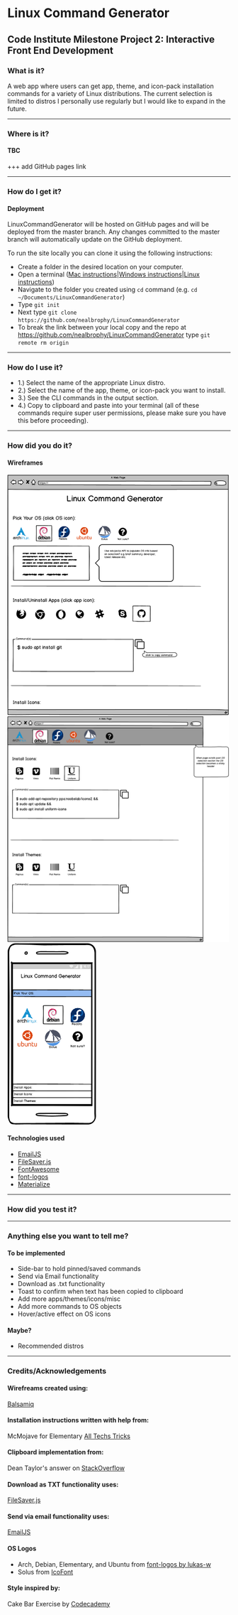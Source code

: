 # Linux Command Generator
## Code Institute Milestone Project 2: Interactive Front End Development

### What is it?

A web app where users can get app, theme, and icon-pack installation commands for a variety of Linux distributions. The current selection is limited to distros I personally use regularly but I would like to expand in the future.

---
### Where is it?
#### TBC

+++ add GitHub pages link

---
### How do I get it?

#### Deployment
LinuxCommandGenerator will be hosted on GitHub pages and will be deployed from the master branch. Any changes committed to the master branch will automatically update on the GitHub deployment.

To run the site locally you can clone it using the following instructions:
- Create a folder in the desired location on your computer.
- Open a terminal ([Mac instructions](https://macpaw.com/how-to/use-terminal-on-mac)|[Windows instructions](https://www.quora.com/How-do-I-open-terminal-in-windows)|[Linux instructions](https://www.howtogeek.com/howto/22283/four-ways-to-get-instant-access-to-a-terminal-in-linux/))
- Navigate to the folder you created using `cd` command (e.g. `cd ~/Documents/LinuxCommandGenerator`)
- Type `git init`
- Next type `git clone https://github.com/nealbrophy/LinuxCommandGenerator`
- To break the link between your local copy and the repo at https://github.com/nealbrophy/LinuxCommandGenerator type `git remote rm origin`


---
### How do I use it?
- 1.) Select the name of the appropriate Linux distro.
- 2.) Select the name of the app, theme, or icon-pack you want to install.
- 3.) See the CLI commands in the output section.
- 4.) Copy to clipboard and paste into your terminal (all of these commands require super user permissions, please make sure you have this before proceeding).
<!-- - 5.) If you would like to collect multiple app/theme/icon commands, simply click the "add to list/save for later" button then continue collecting more commands as needed.
- 6.) When you have collected all the commands you need (see Step 5 above) you can either download them as a .txt file or email the list of commands to yourself. -->

---
### How did you do it?
#### Wireframes
<img src="images/Desktop-1.png" alt="desktop-wireframe-1" width="500px">
<img src="images/Desktop-2.png" alt="desktop-wireframe-2" width="500px">
<img src="images/Mobile.png" alt="mobile-wireframe" width="200px">


#### Technologies used
- [EmailJS](https://www.emailjs.com/)
- [FileSaver.js](https://github.com/eligrey/FileSaver.js/)
- [FontAwesome](https://fontawesome.com/)
- [font-logos](https://github.com/lukas-w/font-logos)
- [Materialize](https://materializecss.com/)

---
### How did you test it?
---
### Anything else you want to tell me?
#### To be implemented 
- Side-bar to hold pinned/saved commands
- Send via Email functionality
- Download as .txt functionality
- Toast to confirm when text has been copied to clipboard
- Add more apps/themes/icons/misc
- Add more commands to OS objects
- Hover/active effect on OS icons

#### Maybe?
- Recommended distros


---
### Credits/Acknowledgements

#### Wirefreams created using:
[Balsamiq](https://balsamiq.com/)

#### Installation instructions written with help from:
McMojave for Elementary [All Techs Tricks](https://alltechstricks.blogspot.com/2019/05/how-to-install-mcmojave-linux-theme.html)

#### Clipboard implementation from:
Dean Taylor's answer on [StackOverflow](https://stackoverflow.com/questions/400212/how-do-i-copy-to-the-clipboard-in-javascript)

#### Download as TXT functionality uses:
[FileSaver.js](https://github.com/eligrey/FileSaver.js/)

#### Send via email functionality uses:
[EmailJS](https://www.emailjs.com/)

#### OS Logos
- Arch, Debian, Elementary, and Ubuntu from [font-logos by lukas-w](https://github.com/lukas-w/font-logos)
- Solus from [IcoFont](https://icofont.com/)

#### Style inspired by:
Cake Bar Exercise by [Codecademy](https://www.codecademy.com/courses/learn-javascript-unit-testing/projects/cake-clock)
